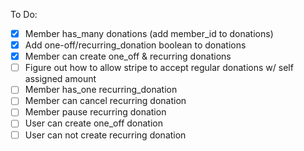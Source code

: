 To Do:

- [x] Member has_many donations (add member_id to donations)
- [x] Add one-off/recurring_donation boolean to donations
- [x] Member can create one_off & recurring donations
- [ ] Figure out how to allow stripe to accept regular donations w/ self assigned amount
- [ ] Member has_one recurring_donation
- [ ] Member can cancel recurring donation
- [ ] Member pause recurring donation
- [ ] User can create one_off donation
- [ ] User can not create recurring donation
